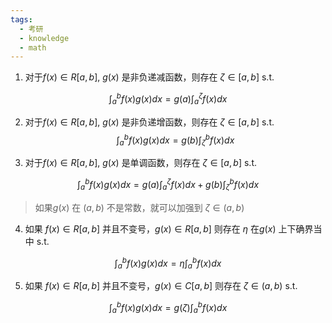 ```yaml
---
tags:
  - 考研
  - knowledge
  - math
---
```

1. 对于$f(x) \in R[a,b]$, $g(x)$ 是非负递减函数，则存在 $\zeta \in [a,b]$   s.t.

$$
\int _{a}^{b} f(x)g(x)dx = g(a)\int _{a}^{\zeta}f(x) dx
$$

2. 对于$f(x) \in R[a,b]$, $g(x)$ 是非负递增函数，则存在 $\zeta \in [a,b]$   s.t.
$$
\int _{a}^{b} f(x)g(x)dx = g(b) \int _{\zeta}^{b} f(x)dx 
$$

3. 对于$f(x) \in R[a,b]$, $g(x)$ 是单调函数，则存在 $\zeta \in [a,b]$   s.t.

$$
\int _{a}^{b}f(x)g(x)dx = g(a) \int _{a}^{\zeta}f(x) dx + g(b)\int _{\zeta}^{b}f(x)dx
$$

> 如果$g(x)$ 在 $(a,b)$ 不是常数，就可以加强到 $\zeta \in (a,b)$   

4. 如果 $f(x) \in R[a,b]$  并且不变号，$g(x) \in R[a,b]$  则存在 $\eta$ 在$g(x)$ 上下确界当中   s.t. 

$$
\int _{a}^{b} f(x)g(x) dx = \eta \int _{a}^{b}f(x) dx
$$

5. 如果 $f(x) \in R[a,b]$  并且不变号，$g(x) \in C[a,b]$  则存在 $\zeta \in (a,b)$  s.t. 

$$
\int _{a}^{b} f(x)g(x)dx = g(\zeta) \int _{a}^{b}f(x) dx
$$

